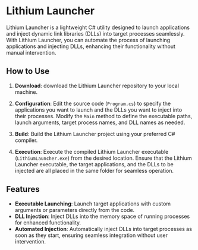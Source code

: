 # Lithium Launcher

Lithium Launcher is a lightweight C# utility designed to launch applications and inject dynamic link libraries (DLLs) into target processes seamlessly. With Lithium Launcher, you can automate the process of launching applications and injecting DLLs, enhancing their functionality without manual intervention.

## How to Use

1. **Download**: download the Lithium Launcher repository to your local machine.

2. **Configuration**: Edit the source code (`Program.cs`) to specify the applications you want to launch and the DLLs you want to inject into their processes. Modify the `Main` method to define the executable paths, launch arguments, target process names, and DLL names as needed.

3. **Build**: Build the Lithium Launcher project using your preferred C# compiler.

4. **Execution**: Execute the compiled Lithium Launcher executable (`LithiumLauncher.exe`) from the desired location. Ensure that the Lithium Launcher executable, the target applications, and the DLLs to be injected are all placed in the same folder for seamless operation.

## Features

- **Executable Launching**: Launch target applications with custom arguments or parameters directly from the code.
- **DLL Injection**: Inject DLLs into the memory space of running processes for enhanced functionality.
- **Automated Injection**: Automatically inject DLLs into target processes as soon as they start, ensuring seamless integration without user intervention.


